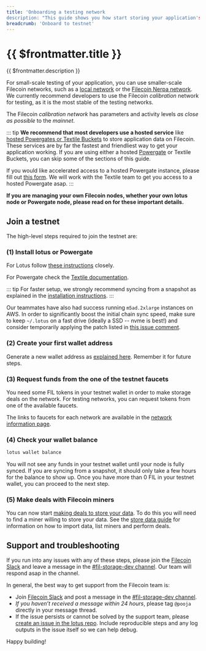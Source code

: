 ```yaml
---
title: 'Onboarding a testing network
description: "This guide shows you how start storing your application's data on one of the Filecoin test networks."
breadcrumb: 'Onboard to testnet'
---
```


# {{ $frontmatter.title }}

{{ $frontmatter.description }}

For small-scale testing of your application, you can use smaller-scale Filecoin networks, such as a [local network](local-devnet.md) or the [Filecoin Nerpa network](https://networks.filecoin.io/#nerpa). We currently recommend developers to use the Filecoin _calibration_ network for testing, as it is the most stable of the testing networks.

The Filecoin _calibration network_ has parameters and activity levels _as close as possible_ to the _mainnet_.

::: tip
**We recommend that most developers use a hosted service** like [hosted Powergates or Textile Buckets](README.md#filecoin-backed-storage-providers) to store application data on Filecoin. These services are by far the fastest and friendliest way to get your application working. If you are using either a hosted [Powergate](powergate.md) or Textile Buckets, you can skip some of the sections of this guide.

If you would like accelerated access to a hosted Powergate instance, please fill out [this form](https://blog.textile.io/hosted-powergate). We will work with the Textile team to get you access to a hosted Powergate asap.
:::

**If you are managing your own Filecoin nodes, whether your own lotus node or Powergate node, please read on for these important details.**

## Join a testnet

The high-level steps required to join the testnet are:

### (1) Install lotus or Powergate

For Lotus follow [these instructions](../get-started/lotus/installation.md) closely.

For Powergate check the [Textile documentation](https://docs.textile.io/powergate/).

::: tip
For faster setup, we strongly recommend syncing from a snapshot as explained in the [installation instructions](../get-started/lotus/installation.md#chain-sync).
:::

Our teammates have also had success running `m5ad.2xlarge` instances on AWS. In order to significantly boost the initial chain sync speed, make sure to keep `~/.lotus` on a fast drive (ideally a SSD -- nvme is best!) and consider temporarily applying the patch listed in [this issue comment](https://github.com/filecoin-project/lotus/issues/3263#issue-684587473).

### (2) Create your first wallet address

Generate a new wallet address as [explained here](../get-started/lotus/send-and-receive-fil.md). Remember it for future steps.

### (3) Request funds from the one of the testnet faucets

You need some FIL tokens in your testnet wallet in order to make storage deals on the network. For testing networks, you can request tokens from one of the available faucets.

The links to faucets for each network are available in the [network information page](https//network.filecoin.io).

### (4) Check your wallet balance

```sh
lotus wallet balance
```

You will not see any funds in your testnet wallet until your node is fully synced. If you are syncing from a snapshot, it should only take a few hours for the balance to show up. Once you have more than 0 FIL in your testnet wallet, you can proceed to the next step.

### (5) Make deals with Filecoin miners

You can now start [making deals to store your data](../store/lotus/store-data.md). To do this you will need to find a miner willing to store your data. See the [store data guide](https://docs.filecoin.io/store/lotus/store-data/#making-storage-deals) for information on how to import data, list miners and perform deals.

## Support and troubleshooting

If you run into any issues with any of these steps, please join the [Filecoin Slack](http://filecoin.io/slack) and leave a message in the [#fil-storage-dev channel](https://app.slack.com/client/TEHTVS1L6/CRK2LKYHW). Our team will respond asap in the channel.

In general, the best way to get support from the Filecoin team is:

- Join [Filecoin Slack](http://filecoin.io/slack) and post a message in the [#fil-storage-dev channel](https://app.slack.com/client/TEHTVS1L6/CRK2LKYHW).
- _If you haven’t received a message within 24 hours_, please tag `@pooja` directly in your message thread.
- If the issue persists or cannot be solved by the support team, please [create an issue in the lotus repo](https://github.com/filecoin-project/lotus/issues/new). Include reproducible steps and any log outputs in the issue itself so we can help debug.

Happy building!

